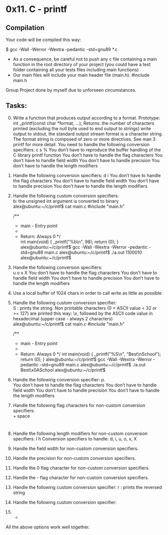 # 0x11. C - printf

## Compilation

Your code will be compiled this way:

$ gcc -Wall -Werror -Wextra -pedantic -std=gnu89 *.c

- As a consequence, be careful not to push any c file containing a main function in the root directory of your project (you could have a test folder containing all your tests files including main functions)
- Our main files will include your main header file (main.h): #include main.h

Group Project done by myself due to unforseen circumstances.

## Tasks:
                                                                                    
0. Write a function that produces output according to a format. 
    Prototype: int _printf(const char *format, ...);
        Returns: the number of characters printed (excluding the null byte used to end output to strings)
        write output to stdout, the standard output stream
        format is a character string. The format string is composed of zero or more directives. See man 3 printf for more detail. You need to handle the following conversion specifiers:
        c
        s
        %
        You don’t have to reproduce the buffer handling of the C library printf function
        You don’t have to handle the flag characters
        You don’t have to handle field width
        You don’t have to handle precision
        You don’t have to handle the length modifiers
                                                                                
                                                                                    
1. Handle the following conversion specifiers:
    d
    i
    You don’t have to handle the flag characters
    You don’t have to handle field width
    You don’t have to handle precision
    You don’t have to handle the length modifiers

2. Handle the following custom conversion specifiers:  
    b: the unsigned int argument is converted to binary
    alex@ubuntu:~/c/printf$ cat main.c
    #include "main.h"

    /**
    * main - Entry point
    *
    * Return: Always 0
    */    
    int main(void)
    {
        _printf("%b\n", 98);
        return (0);
    }
    alex@ubuntu:~/c/printf$ gcc -Wall -Wextra -Werror -pedantic -std=gnu89 main.c
    alex@ubuntu:~/c/printf$ ./a.out
    1100010
    alex@ubuntu:~/c/printf$                            
                                                                                    
3. Handle the following conversion specifiers:  
    u
    o
    x
    X
    You don’t have to handle the flag characters
    You don’t have to handle field width
    You don’t have to handle precision
    You don’t have to handle the length modifiers
                                                                                    
4. Use a local buffer of 1024 chars in order to call write as little as possible.      
                                                                                    
5. Handle the following custom conversion specifier:  
    S : prints the string.
    Non printable characters (0 < ASCII value < 32 or >= 127) are printed this way: \x, followed by the ASCII code value in hexadecimal (upper case - always 2 characters)
    alex@ubuntu:~/c/printf$ cat main.c
    #include "main.h"

    /**
    * main - Entry point
    *
    * Return: Always 0
    */
    int main(void)
    {
        _printf("%S\n", "Best\nSchool");
        return (0);
    }
    alex@ubuntu:~/c/printf$ gcc -Wall -Wextra -Werror -pedantic -std=gnu89 main.c
    alex@ubuntu:~/c/printf$ ./a.out
    Best\x0ASchool
    alex@ubuntu:~/c/printf$                                 
                                                                                    
6.  Handle the following conversion specifier: 
    p.  
    You don’t have to handle the flag characters
    You don’t have to handle field width
    You don’t have to handle precision
    You don’t have to handle the length modifiers                                     
                                                                                    
7.  Handle the following flag characters for non-custom conversion specifiers:     
    +
    space
    #
                                                                                    
8. Handle the following length modifiers for non-custom conversion specifiers:
    l
    h
    Conversion specifiers to handle: d, i, u, o, x, X                                
                                                                                    
9. Handle the field width for non-custom conversion specifiers.                        
                                                                                    
10. Handle the precision for non-custom conversion specifiers.                          
                                                                                    
11. Handle the 0 flag character for non-custom conversion specifiers.                   
                                                                                    
12. Handle the - flag character for non-custom conversion specifiers.                   
                                                                                    
13. Handle the following custom conversion specifier:
    r : prints the reversed string                                   
                                                                                    
14. Handle the following custom conversion specifier:                                   
                                                                                    
15. *                                                                               
All the above options work well together. 
